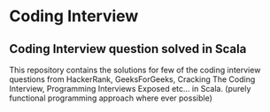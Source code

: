 # Coding Interview
## Coding Interview question solved in Scala

This repository contains the solutions for few of the coding interview questions from
HackerRank, GeeksForGeeks, Cracking The Coding Interview, Programming Interviews Exposed etc...
in Scala. (purely functional programming approach where ever possible)